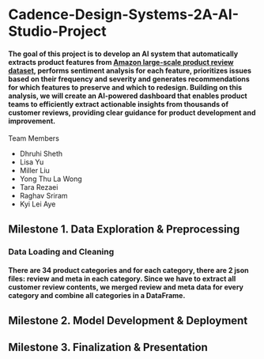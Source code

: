 # Cadence-Design-Systems-2A-AI-Studio-Project
#### The goal of this project is to develop an AI system that automatically extracts product features from [Amazon large-scale product review dataset](https://huggingface.co/datasets/McAuley-Lab/Amazon-Reviews-2023), performs sentiment analysis for each feature, prioritizes issues based on their frequency and severity and generates recommendations for which features to preserve and which to redesign. Building on this analysis, we will create an AI-powered dashboard that enables product teams to efficiently extract actionable insights from thousands of customer reviews, providing clear guidance for product development and improvement.

Team Members
- Dhruhi Sheth
- Lisa Yu
- Miller Liu
- Yong Thu La Wong
- Tara Rezaei
- Raghav Sriram
- Kyi Lei Aye

## Milestone 1. Data Exploration & Preprocessing
### Data Loading and Cleaning
#### There are 34 product categories and for each category, there are 2 json files: review and meta in each category. Since we have to extract all customer review contents, we merged review and meta data for every category and combine all categories in a DataFrame.

## Milestone 2. Model Development & Deployment
## Milestone 3. Finalization & Presentation
